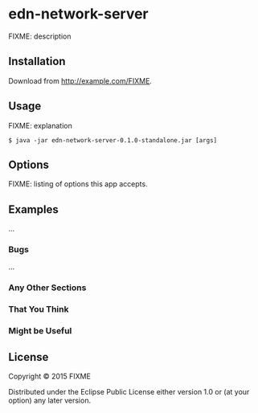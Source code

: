 # edn-network-server

FIXME: description

## Installation

Download from http://example.com/FIXME.

## Usage

FIXME: explanation

    $ java -jar edn-network-server-0.1.0-standalone.jar [args]

## Options

FIXME: listing of options this app accepts.

## Examples

...

### Bugs

...

### Any Other Sections
### That You Think
### Might be Useful

## License

Copyright © 2015 FIXME

Distributed under the Eclipse Public License either version 1.0 or (at
your option) any later version.
